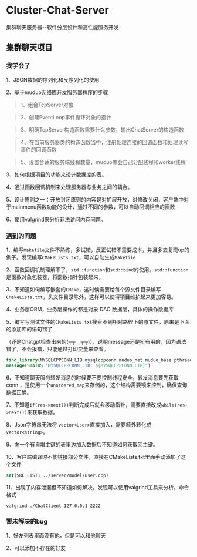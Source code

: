 # Cluster-Chat-Server
集群聊天服务器--软件分层设计和高性能服务开发

## 集群聊天项目

### 我学会了

1、JSON数据的序列化和反序列化的使用

2、基于muduo网络库开发服务器程序的步骤

> 1、组合TcpServer对象

> 2、创建EventLoop事件循环对象的指针

> 3、明确TcpServer构造函数需要什么参数，输出ChatServer的构造函数

> 4、在当前服务器类的构造函数当中，注册处理连接的回调函数和处理读写事件的回调函数

> 5、设置合适的服务端线程数量，muduo库会自己分配线程和worker线程

3、如何根据项目的功能来设计数据库的表。

4、通过函数回调机制来处理服务器与业务之间的耦合。

5、设计原则之一：开放封闭原则的内容是对扩展开放，对修改关闭，客户端中对于mainmenu函数功能的设计，通过不同的参数，可以自动回调相应的函数

6、使用valgrind来分析非法访问内存问题。

### 遇到的问题

1、编写`Makefile`文件不熟练，多试错，反正试错不需要成本，并且多去复现up的例子。发现编写`CMakeLists.txt`，可以自动生成`Makefile`

2、函数回调机制理解不了，`std::function`和`std::bind`的使用。`std::function`是函数对象包装器，将函数指针包装起来，

3、不知道如何编写嵌套的`CMake`，这时候需要给每个源文件目录编写`CMakeLists.txt`，头文件目录除外，这样可以使得项目维护起来更加容易。

4、业务层ORM，业务层操作的都是对象 DAO 数据层，具体的操作数据库

5、编写写测试文件的`CMakeLists.txt`搜索不到相对路径下的原文件，原来是下面的添加库的语句错了

（还是Chatgpt检查出来的(┬┬﹏┬┬)），说明message还是挺有用的，因为语法错了，不会报错，只能通过打印变量来查看。

```cmake
find_library(MYSQLCPPCONN_LIB mysqlcppconn muduo_net muduo_base pthread)
message(STATUS "MYSQLCPPCONN_LIB: ${MYSQLCPPCONN_LIB}")
```

6、不知道聊天服务转发消息的时候要不要控制线程安全，转发消息要先获取 conn ，是使用一个`unordered_map`来存储的，这个结构需要锁来控制，确保查询数据正确。

7、不知道`if(res->next())`判断完成后就会移动指针，需要直接改成`while(res->next())`来获取数据。

8、Json字符串无法将 `vector<User>`直接加入，需要额外转化成`vector<string>`。

9、向一个有自增主键的表里边加入数据后不知道如何获取回主键。

10、客户端编译时不能链接部分文件，直接在CMakeLists.txt里面手动添加了这个文件

```cmake
set(SRC_LIST1 ../server/model/user.cpp)
```

11、出现了内存泄漏但不知道如何解决。发现可以使用valgrind工具来分析，命令格式

```shell
valgrind ./ChatClient 127.0.0.1 2222
```

### 暂未解决的bug

1、好友列表里面没有他，但是可以和他聊天

2、可以添加不存在的好友